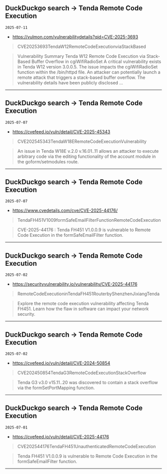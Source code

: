 ## DuckDuckgo search -> Tenda Remote Code Execution
`2025-07-11`

* https://vulmon.com/vulnerabilitydetails?qid=CVE-2025-3693

<blockquote>
 CVE20253693TendaW12RemoteCodeExecutionviaStackBased
</blockquote>
<blockquote>
Vulnerability Summary Tenda W12 Remote Code Execution via Stack-Based Buffer Overflow in cgiWifiRadioSet A critical vulnerability exists in Tenda W12 version 3.0.0.5. The issue impacts the cgiWifiRadioSet function within the /bin/httpd file. An attacker can potentially launch a remote attack that triggers a stack-based buffer overflow. The vulnerability details have been publicly disclosed ...
</blockquote>

---

## DuckDuckgo search -> Tenda Remote Code Execution
`2025-07-07`

* https://cvefeed.io/vuln/detail/CVE-2025-45343

<blockquote>
 CVE202545343TendaW18ERemoteCodeExecutionVulnerability
</blockquote>
<blockquote>
An issue in Tenda W18E v.2.0 v.16.01..11 allows an attacker to execute arbitrary code via the editing functionality of the account module in the goform/setmodules route.
</blockquote>

---

## DuckDuckgo search -> Tenda Remote Code Execution
`2025-07-07`

* https://www.cvedetails.com/cve/CVE-2025-44176/

<blockquote>
 TendaFH451V1009formSafeEmailFilterFunctionRemoteCodeExecution
</blockquote>
<blockquote>
CVE-2025-44176 : Tenda FH451 V1.0.0.9 is vulnerable to Remote Code Execution in the formSafeEmailFilter function.
</blockquote>

---

## DuckDuckgo search -> Tenda Remote Code Execution
`2025-07-02`

* https://securityvulnerability.io/vulnerability/CVE-2025-44176

<blockquote>
 RemoteCodeExecutioninTendaFH451RouterbyShenzhenJixiangTenda
</blockquote>
<blockquote>
Explore the remote code execution vulnerability affecting Tenda FH451. Learn how the flaw in software can impact your network security.
</blockquote>

---

## DuckDuckgo search -> Tenda Remote Code Execution
`2025-07-02`

* https://cvefeed.io/vuln/detail/CVE-2024-50854

<blockquote>
 CVE202450854TendaG3RemoteCodeExecutionStackOverflow
</blockquote>
<blockquote>
Tenda G3 v3.0 v15.11..20 was discovered to contain a stack overflow via the formSetPortMapping function.
</blockquote>

---

## DuckDuckgo search -> Tenda Remote Code Execution
`2025-07-01`

* https://cvefeed.io/vuln/detail/CVE-2025-44176

<blockquote>
 CVE202544176TendaFH451UnauthenticatedRemoteCodeExecution
</blockquote>
<blockquote>
Tenda FH451 V1.0.0.9 is vulnerable to Remote Code Execution in the formSafeEmailFilter function.
</blockquote>

---

